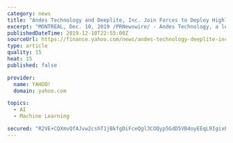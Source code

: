 ```yaml
---
category: news
title: "Andes Technology and Deeplite, Inc. Join Forces to Deploy Highly Compact Deep Learning Models Into Daily Life"
excerpt: "MONTREAL, Dec. 10, 2019 /PRNewswire/ - Andes Technology, a leading Asia-based supplier of high-performance low-power compact 32/64-bit RISC-V CPU cores and a founding Platinum member of the RISC-V Foundation, and Montreal based AI startup Deeplite, Inc., the creators of Lightweight Intelligence™ making deep learning AI models smaller ..."
publishedDateTime: 2019-12-10T22:55:00Z
sourceUrl: https://finance.yahoo.com/news/andes-technology-deeplite-inc-join-160000000.html
type: article
quality: 15
heat: 15
published: false

provider:
  name: YAHOO!
  domain: yahoo.com

topics:
  - AI
  - Machine Learning

secured: "R2VE+CQXmvQfAJvw2cshT1jBkfgDiFceQgl3COQyp5GdD5VB4oyEEqL9IgixPoi2jO7jBqRBS/0NulkS8NVzJX2cr075T3MQKRAp+jo+zWsYnnGAIVrLPeesW2/52cjbgkqr6TStGWNb59VXIamKgPASnoQBCnjrW60IR7tAGmKzc2IPcX5IOO60M2+Q16qYEJTdEKQIA9qZHDyFF0+qmEKG62wDVV1NGQ2cFLKOmvUXrg8q1gA9G13GCRLTuLUA+CLI/FutLPN7gFuqEUhyYw==;fdGC8Kq16cBckaAnmVqRRA=="
---
```


